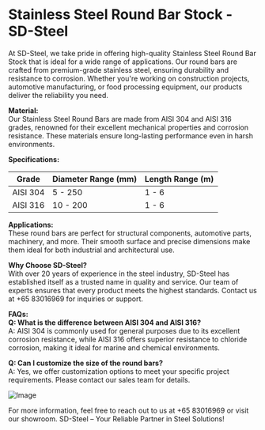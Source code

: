 # Stainless Steel Round Bar Stock - SD-Steel

At SD-Steel, we take pride in offering high-quality Stainless Steel Round Bar Stock that is ideal for a wide range of applications. Our round bars are crafted from premium-grade stainless steel, ensuring durability and resistance to corrosion. Whether you're working on construction projects, automotive manufacturing, or food processing equipment, our products deliver the reliability you need.

**Material:**  
Our Stainless Steel Round Bars are made from AISI 304 and AISI 316 grades, renowned for their excellent mechanical properties and corrosion resistance. These materials ensure long-lasting performance even in harsh environments.

**Specifications:**  

| Grade        | Diameter Range (mm) | Length Range (m) |
|--------------|---------------------|------------------|
| AISI 304     | 5 - 250            | 1 - 6           |
| AISI 316     | 10 - 200           | 1 - 6           |

**Applications:**  
These round bars are perfect for structural components, automotive parts, machinery, and more. Their smooth surface and precise dimensions make them ideal for both industrial and architectural use.

**Why Choose SD-Steel?**  
With over 20 years of experience in the steel industry, SD-Steel has established itself as a trusted name in quality and service. Our team of experts ensures that every product meets the highest standards. Contact us at +65 83016969 for inquiries or support.

**FAQs:**  
**Q: What is the difference between AISI 304 and AISI 316?**  
A: AISI 304 is commonly used for general purposes due to its excellent corrosion resistance, while AISI 316 offers superior resistance to chloride corrosion, making it ideal for marine and chemical environments.

**Q: Can I customize the size of the round bars?**  
A: Yes, we offer customization options to meet your specific project requirements. Please contact our sales team for details.

![Image](https://github.com/user-attachments/assets/2567258e-e124-4816-932d-1809bd27ef0b)

For more information, feel free to reach out to us at +65 83016969 or visit our showroom. SD-Steel – Your Reliable Partner in Steel Solutions!